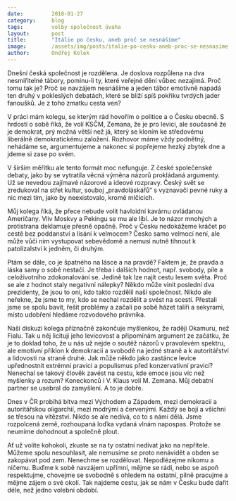 ```yaml
---
date:         2018-01-27
category:     blog
tags:         volby společnost úvaha 
layout:       post
title:        "Itálie po česku, aneb proč se nesnášíme" 
image:        /assets/img/posts/italie-po-cesku-aneb-proc-se-nesnasime.jpg
author:       Ondřej Kolek
---
```

Dnešní česká společnost je rozdělena. Je doslova rozpůlena na dva nesmiřitelné tábory, pominu-li ty, které veřejné dění vůbec nezajímá. Proč tomu tak je? Proč se navzájem nesnášíme a jeden tábor emotivně napadá ten druhý v pokleslých debatách, které se blíží spíš pokřiku tvrdých jader fanoušků. Je z toho zmatku cesta ven?

V práci mám kolegu, se kterým rád hovořím o politice a o Česku obecně. S hrdostí o sobě říká, že volí KSČM, Zemana, že je pro levici, ale současně že je demokrat, prý možná větší než já, který se kloním ke středovému liberálně demokratickému založení. Rozhovor máme vždy podnětný, nehádáme se, argumentujeme a nakonec si popřejeme hezký zbytek dne a jdeme si zase po svém.

V širším měřítku ale tento formát moc nefunguje. Z české společenské debaty, jako by se vytratila věcná výměna názorů prokládaná argumenty. Už se nevedou zajímavé názorové a ideové rozpravy. Český svět se zredukoval na střet kultur, souboj „pravdoláskářů“ s vyznavači pevné ruky a nic mezi tím, jako by neexistovalo, kromě mlčících.

Můj kolega říká, že přece nebude volit havloidní kavárnu ovládanou Američany. Vliv Moskvy a Pekingu se mu ale líbí. Je to názor mnohých a protistrana deklamuje přesně opačně. Proč v Česku nedokážeme kráčet po cestě bez poddanství a lísání k velmocem? Česko samo velmocí není, ale může vůči nim vystupovat sebevědomě a nemusí nutně tíhnout k patolízalství k jedněm, či druhým.

Ptám se dále, co je špatného na lásce a na pravdě? Faktem je, že pravda a láska samy o sobě nestačí. Je třeba i dalších hodnot, např. svobody, píle a celoživotního zdokonalování se. Jedině tak lze najít cestu lesem světa. Proč se ale z hodnot staly negativní nálepky? Někdo může vinit poslední dva prezidenty, že jsou to oni, kdo takto rozdělil naši společnost. Nikdo ale neřekne, že jsme to my, kdo se nechal rozdělit a svést na scestí. Přestali jsme se spolu bavit, řešit problémy a začali po sobě házet talíři a sekyrami, místo udobření hledáme rozvodového právníka.

Naši diskuzi kolega příznačně zakončuje myšlenkou, že raději Okamuru, než Fialu. Tak u něj licituji jeho levicovost a připomínám argument ze začátku, že je to doklad toho, že u nás už nejde o soutěž názorů v pravolevém spektru, ale emotivní příklon k demokracii a svobodě na jedné straně a k autoritářství a lidovosti na straně druhé. Jak může někdo jako zastánce levice upřednostnit extrémní pravici a populismus před konzervativní pravicí? Nenechal se takový člověk zavést na cestu, kde emoce jsou víc než myšlenky a rozum? Koneckonců i V. Klaus volí M. Zemana. Můj debatní partner se usebral do zamyšlení. A to je dobře.

Dnes v ČR probíhá bitva mezi Východem a Západem, mezi demokracií a autoritářskou oligarchií, mezi modrými a červenými. Každý se bojí a všichni se třesou na vítězství. Nikdo se ale nedívá, co to s námi dělá. Jsme rozpolcená země, rozhoupaná loďka vydaná vlnám napospas. Protože se neumíme dohodnout a společně plout.

Ať už volíte kohokoli, zkuste se na ty ostatní nedívat jako na nepřítele. Můžeme spolu nesouhlasit, ale nemusíme se proto nenávidět a obden se zakopávat pod zem. Nenechme se rozdělovat. Nepodlézejme nikomu a ničemu. Buďme k sobě navzájem upřímní, mějme se rádi, nebo se aspoň respektujme, chovejme se svobodně s ohledem na ostatní, pilně pracujme a mějme zájem o své okolí. Tak najdeme cestu, jak se nám v Česku bude dařit déle, než jedno volební období.